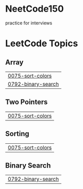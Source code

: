 # NeetCode150
practice for interviews

<!---LeetCode Topics Start-->
# LeetCode Topics
## Array
|  |
| ------- |
| [0075-sort-colors](https://github.com/Priyal03/NeetCode150/tree/master/0075-sort-colors) |
| [0792-binary-search](https://github.com/Priyal03/NeetCode150/tree/master/0792-binary-search) |
## Two Pointers
|  |
| ------- |
| [0075-sort-colors](https://github.com/Priyal03/NeetCode150/tree/master/0075-sort-colors) |
## Sorting
|  |
| ------- |
| [0075-sort-colors](https://github.com/Priyal03/NeetCode150/tree/master/0075-sort-colors) |
## Binary Search
|  |
| ------- |
| [0792-binary-search](https://github.com/Priyal03/NeetCode150/tree/master/0792-binary-search) |
<!---LeetCode Topics End-->